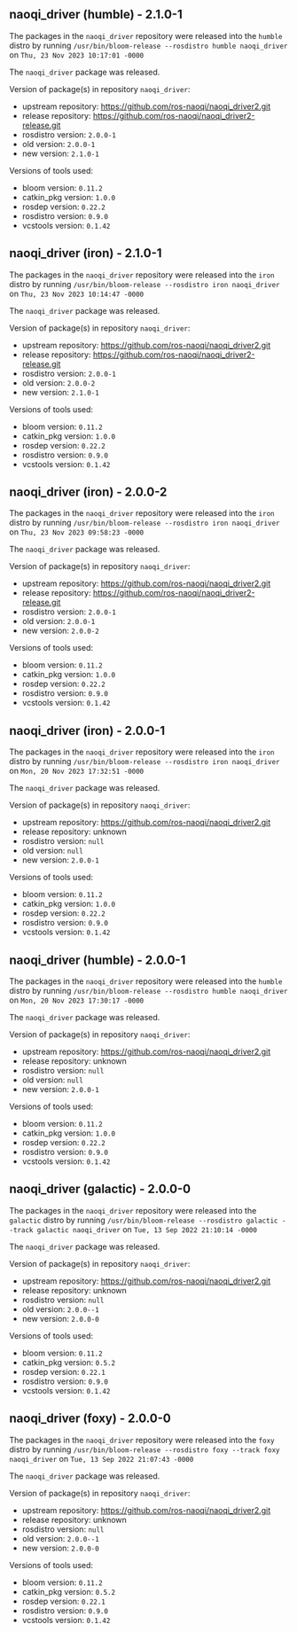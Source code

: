 ## naoqi_driver (humble) - 2.1.0-1

The packages in the `naoqi_driver` repository were released into the `humble` distro by running `/usr/bin/bloom-release --rosdistro humble naoqi_driver` on `Thu, 23 Nov 2023 10:17:01 -0000`

The `naoqi_driver` package was released.

Version of package(s) in repository `naoqi_driver`:

- upstream repository: https://github.com/ros-naoqi/naoqi_driver2.git
- release repository: https://github.com/ros-naoqi/naoqi_driver2-release.git
- rosdistro version: `2.0.0-1`
- old version: `2.0.0-1`
- new version: `2.1.0-1`

Versions of tools used:

- bloom version: `0.11.2`
- catkin_pkg version: `1.0.0`
- rosdep version: `0.22.2`
- rosdistro version: `0.9.0`
- vcstools version: `0.1.42`


## naoqi_driver (iron) - 2.1.0-1

The packages in the `naoqi_driver` repository were released into the `iron` distro by running `/usr/bin/bloom-release --rosdistro iron naoqi_driver` on `Thu, 23 Nov 2023 10:14:47 -0000`

The `naoqi_driver` package was released.

Version of package(s) in repository `naoqi_driver`:

- upstream repository: https://github.com/ros-naoqi/naoqi_driver2.git
- release repository: https://github.com/ros-naoqi/naoqi_driver2-release.git
- rosdistro version: `2.0.0-1`
- old version: `2.0.0-2`
- new version: `2.1.0-1`

Versions of tools used:

- bloom version: `0.11.2`
- catkin_pkg version: `1.0.0`
- rosdep version: `0.22.2`
- rosdistro version: `0.9.0`
- vcstools version: `0.1.42`


## naoqi_driver (iron) - 2.0.0-2

The packages in the `naoqi_driver` repository were released into the `iron` distro by running `/usr/bin/bloom-release --rosdistro iron naoqi_driver` on `Thu, 23 Nov 2023 09:58:23 -0000`

The `naoqi_driver` package was released.

Version of package(s) in repository `naoqi_driver`:

- upstream repository: https://github.com/ros-naoqi/naoqi_driver2.git
- release repository: https://github.com/ros-naoqi/naoqi_driver2-release.git
- rosdistro version: `2.0.0-1`
- old version: `2.0.0-1`
- new version: `2.0.0-2`

Versions of tools used:

- bloom version: `0.11.2`
- catkin_pkg version: `1.0.0`
- rosdep version: `0.22.2`
- rosdistro version: `0.9.0`
- vcstools version: `0.1.42`


## naoqi_driver (iron) - 2.0.0-1

The packages in the `naoqi_driver` repository were released into the `iron` distro by running `/usr/bin/bloom-release --rosdistro iron naoqi_driver` on `Mon, 20 Nov 2023 17:32:51 -0000`

The `naoqi_driver` package was released.

Version of package(s) in repository `naoqi_driver`:

- upstream repository: https://github.com/ros-naoqi/naoqi_driver2.git
- release repository: unknown
- rosdistro version: `null`
- old version: `null`
- new version: `2.0.0-1`

Versions of tools used:

- bloom version: `0.11.2`
- catkin_pkg version: `1.0.0`
- rosdep version: `0.22.2`
- rosdistro version: `0.9.0`
- vcstools version: `0.1.42`


## naoqi_driver (humble) - 2.0.0-1

The packages in the `naoqi_driver` repository were released into the `humble` distro by running `/usr/bin/bloom-release --rosdistro humble naoqi_driver` on `Mon, 20 Nov 2023 17:30:17 -0000`

The `naoqi_driver` package was released.

Version of package(s) in repository `naoqi_driver`:

- upstream repository: https://github.com/ros-naoqi/naoqi_driver2.git
- release repository: unknown
- rosdistro version: `null`
- old version: `null`
- new version: `2.0.0-1`

Versions of tools used:

- bloom version: `0.11.2`
- catkin_pkg version: `1.0.0`
- rosdep version: `0.22.2`
- rosdistro version: `0.9.0`
- vcstools version: `0.1.42`


## naoqi_driver (galactic) - 2.0.0-0

The packages in the `naoqi_driver` repository were released into the `galactic` distro by running `/usr/bin/bloom-release --rosdistro galactic --track galactic naoqi_driver` on `Tue, 13 Sep 2022 21:10:14 -0000`

The `naoqi_driver` package was released.

Version of package(s) in repository `naoqi_driver`:

- upstream repository: https://github.com/ros-naoqi/naoqi_driver2.git
- release repository: unknown
- rosdistro version: `null`
- old version: `2.0.0--1`
- new version: `2.0.0-0`

Versions of tools used:

- bloom version: `0.11.2`
- catkin_pkg version: `0.5.2`
- rosdep version: `0.22.1`
- rosdistro version: `0.9.0`
- vcstools version: `0.1.42`


## naoqi_driver (foxy) - 2.0.0-0

The packages in the `naoqi_driver` repository were released into the `foxy` distro by running `/usr/bin/bloom-release --rosdistro foxy --track foxy naoqi_driver` on `Tue, 13 Sep 2022 21:07:43 -0000`

The `naoqi_driver` package was released.

Version of package(s) in repository `naoqi_driver`:

- upstream repository: https://github.com/ros-naoqi/naoqi_driver2.git
- release repository: unknown
- rosdistro version: `null`
- old version: `2.0.0--1`
- new version: `2.0.0-0`

Versions of tools used:

- bloom version: `0.11.2`
- catkin_pkg version: `0.5.2`
- rosdep version: `0.22.1`
- rosdistro version: `0.9.0`
- vcstools version: `0.1.42`


